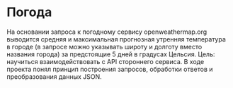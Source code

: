 # Погода
На основании запроса к погодному сервису openweathermap.org выводится средняя и максимальная прогнозная утренняя температура в городе (в запросе можно указывать широту и долготу вместо названия города) за предстоящие 5 дней в градусах Цельсия.
Цель: научиться взаимодействовать с API стороннего сервиса. В ходе проекта понял принцип построения запросов, обработки ответов и преобразования данных JSON.
